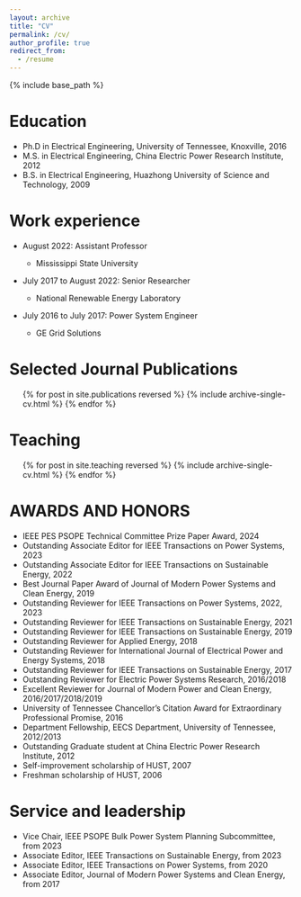 ```yaml
---
layout: archive
title: "CV"
permalink: /cv/
author_profile: true
redirect_from:
  - /resume
---
```


{% include base_path %}

Education
======
* Ph.D in Electrical Engineering, University of Tennessee, Knoxville, 2016
* M.S. in Electrical Engineering, China Electric Power Research Institute, 2012
* B.S. in Electrical Engineering, Huazhong University of Science and Technology, 2009

Work experience
======
* August 2022: Assistant Professor
  * Mississippi State University

* July 2017 to August 2022: Senior Researcher
  * National Renewable Energy Laboratory

* July 2016 to July 2017: Power System Engineer
  * GE Grid Solutions


Selected Journal Publications
======
  <ul>{% for post in site.publications reversed %}
    {% include archive-single-cv.html %}
  {% endfor %}</ul>

  
Teaching
======
  <ul>{% for post in site.teaching reversed %}
    {% include archive-single-cv.html %}
  {% endfor %}</ul>


AWARDS AND HONORS
======
* IEEE PES PSOPE Technical Committee Prize Paper Award, 2024
* Outstanding Associate Editor for IEEE Transactions on Power Systems, 2023
* Outstanding Associate Editor for IEEE Transactions on Sustainable Energy, 2022
* Best Journal Paper Award of Journal of Modern Power Systems and Clean Energy, 2019
* Outstanding Reviewer for IEEE Transactions on Power Systems, 2022, 2023
* Outstanding Reviewer for IEEE Transactions on Sustainable Energy, 2021
* Outstanding Reviewer for IEEE Transactions on Sustainable Energy, 2019
* Outstanding Reviewer for Applied Energy, 2018
* Outstanding Reviewer for International Journal of Electrical Power and Energy Systems, 2018
* Outstanding Reviewer for IEEE Transactions on Sustainable Energy, 2017
* Outstanding Reviewer for Electric Power Systems Research, 2016/2018
* Excellent Reviewer for Journal of Modern Power and Clean Energy, 2016/2017/2018/2019
* University of Tennessee Chancellor’s Citation Award for Extraordinary Professional Promise, 2016
* Department Fellowship, EECS Department, University of Tennessee, 2012/2013
* Outstanding Graduate student at China Electric Power Research Institute, 2012
* Self-improvement scholarship of HUST, 2007
* Freshman scholarship of HUST, 2006


Service and leadership
======
* Vice Chair, IEEE PSOPE Bulk Power System Planning Subcommittee, from 2023
* Associate Editor, IEEE Transactions on Sustainable Energy, from 2023
* Associate Editor, IEEE Transactions on Power Systems, from 2020
* Associate Editor, Journal of Modern Power Systems and Clean Energy, from 2017
